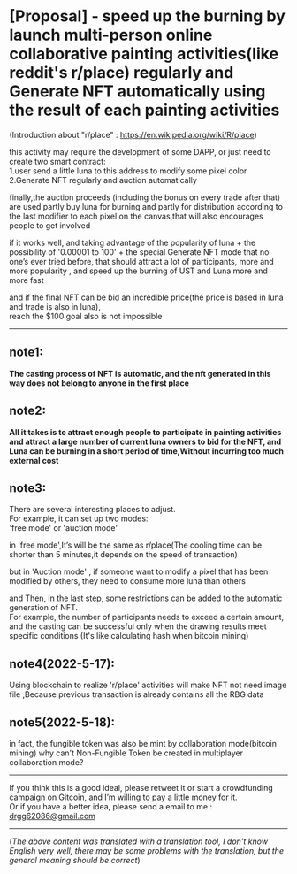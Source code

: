 
# [Proposal] - speed up the burning by launch multi-person online collaborative painting activities(like reddit's r/place) regularly and Generate NFT automatically using the result of each painting activities

(Introduction about "r/place" : https://en.wikipedia.org/wiki/R/place)

this activity may require the development of some DAPP,
or just need to create two smart contract:  
1.user send a little luna to this address to modify some pixel color  
2.Generate NFT regularly and auction automatically  


finally,the auction proceeds (including the bonus on every trade after that) are used partly buy luna for burning and partly for distribution according to the last modifier to each pixel on the canvas,that will also encourages people to get involved  


if it works well, and taking advantage of the popularity of luna + the possibility of '0.00001 to 100' + the special Generate NFT mode that no one’s ever tried before, 
that should attract a lot of participants, more and more popularity , and speed up the burning of UST and Luna more and more fast  

and if the final NFT can be bid an incredible price(the price is based in luna and trade is also in luna),  
reach the $100 goal also is not impossible  


------------------------------------------------------------------------------------------------------------------------------------------

## note1:

**The casting process of NFT is automatic, and the nft generated in this way does not belong to anyone in the first place**

## note2:

**All it takes is to attract enough people to participate in painting activities and attract a large number of current luna owners to bid for the NFT, and Luna can be burning in a short period of time,Without incurring too much external cost**  


## note3:

There are several interesting places to adjust.   
For example, it can set up two modes:    
'free mode' or 'auction mode'  

in 'free mode',It’s will be the same as r/place(The cooling time can be shorter than 5 minutes,it depends on the speed of transaction)  

but in 'Auction mode' , if someone want to modify a pixel that has been modified by others, they need to consume more luna than others  

and Then, in the last step, some restrictions can be added to the automatic generation of NFT.   
For example, the number of participants needs to exceed a certain amount, and the casting can be successful only when the drawing results meet specific conditions (It's like calculating hash when bitcoin mining)  


## note4(2022-5-17):

Using blockchain to realize 'r/place' activities will make NFT not need image file ,Because previous transaction is already contains all the RBG data  

## note5(2022-5-18):
in fact, the fungible token was also be mint by collaboration mode(bitcoin mining)
why can't Non-Fungible Token be created in multiplayer collaboration mode?

------------------------------------------------------------------------------------------------------------------------------------------






 If you think this is a good ideal, please retweet it or start a crowdfunding campaign on Gitcoin, and I’m willing to pay a little money for it.  
 Or if you have a better idea, please send a email to me :  drgg62086@gmail.com

------------------------------------------------------------------------------------------------------------------------------------------


(_The above content was translated with a translation tool, I don't know English very well, there may be some problems with the translation, but the general meaning should be correct_)
